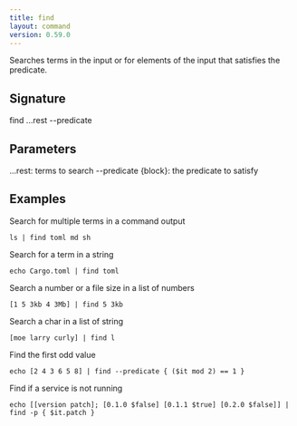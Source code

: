 ```yaml
---
title: find
layout: command
version: 0.59.0
---
```


Searches terms in the input or for elements of the input that satisfies the predicate.

## Signature

find ...rest --predicate

## Parameters

  ...rest: terms to search
  --predicate {block}: the predicate to satisfy

## Examples

Search for multiple terms in a command output
```shell
ls | find toml md sh
```

Search for a term in a string
```shell
echo Cargo.toml | find toml
```

Search a number or a file size in a list of numbers
```shell
[1 5 3kb 4 3Mb] | find 5 3kb
```

Search a char in a list of string
```shell
[moe larry curly] | find l
```

Find the first odd value
```shell
echo [2 4 3 6 5 8] | find --predicate { ($it mod 2) == 1 }
```

Find if a service is not running
```shell
echo [[version patch]; [0.1.0 $false] [0.1.1 $true] [0.2.0 $false]] | find -p { $it.patch }
```

